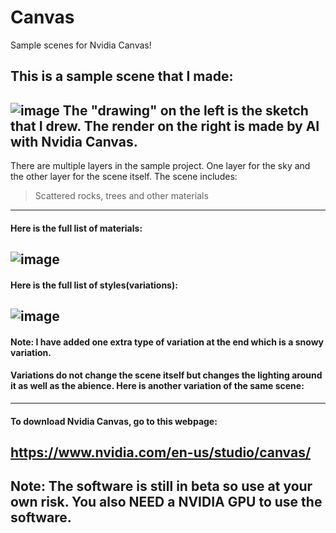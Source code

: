 # Canvas
Sample scenes for Nvidia Canvas!

## This is a sample scene that I made:
![image](https://user-images.githubusercontent.com/77963043/177745281-1e123968-cb67-4522-976b-a3b4f7c6ad92.png)
The "drawing" on the left is the sketch that I drew.
The render on the right is made by AI with Nvidia Canvas.
---
There are multiple layers in the sample project. One layer for the sky and the other layer for the scene itself.
The scene includes:
>Scattered rocks, trees and other materials
---
#### Here is the full list of materials:
![image](https://user-images.githubusercontent.com/77963043/177747178-63107983-d9f8-411f-a89b-44503aa1f75d.png)
---
#### Here is the full list of styles(variations):
![image](https://user-images.githubusercontent.com/77963043/177747296-a5d221ac-1383-49f5-a687-26639d2d9240.png)
---
#### Note: I have added one extra type of variation at the end which is a snowy variation.
#### Variations do not change the scene itself but changes the lighting around it as well as the abience. Here is another variation of the same scene:
---
#### To download Nvidia Canvas, go to this webpage:
https://www.nvidia.com/en-us/studio/canvas/
---
## Note: The software is still in beta so use at your own risk. You also NEED a NVIDIA GPU to use the software. 
